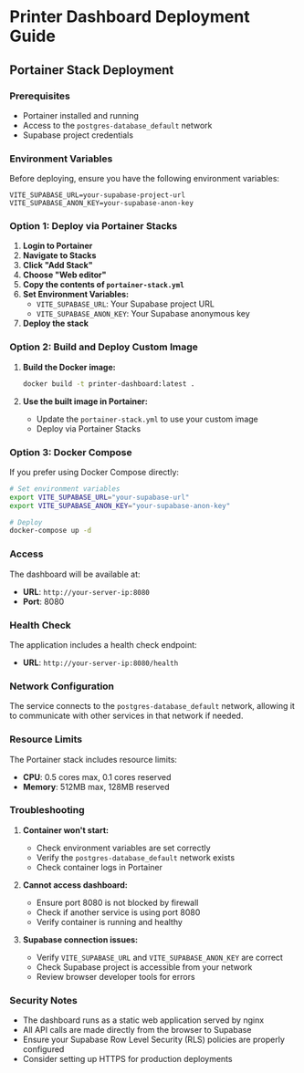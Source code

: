 # Printer Dashboard Deployment Guide

## Portainer Stack Deployment

### Prerequisites
- Portainer installed and running
- Access to the `postgres-database_default` network
- Supabase project credentials

### Environment Variables
Before deploying, ensure you have the following environment variables:

```env
VITE_SUPABASE_URL=your-supabase-project-url
VITE_SUPABASE_ANON_KEY=your-supabase-anon-key
```

### Option 1: Deploy via Portainer Stacks

1. **Login to Portainer**
2. **Navigate to Stacks**
3. **Click "Add Stack"**
4. **Choose "Web editor"**
5. **Copy the contents of `portainer-stack.yml`**
6. **Set Environment Variables:**
   - `VITE_SUPABASE_URL`: Your Supabase project URL
   - `VITE_SUPABASE_ANON_KEY`: Your Supabase anonymous key
7. **Deploy the stack**

### Option 2: Build and Deploy Custom Image

1. **Build the Docker image:**
   ```bash
   docker build -t printer-dashboard:latest .
   ```

2. **Use the built image in Portainer:**
   - Update the `portainer-stack.yml` to use your custom image
   - Deploy via Portainer Stacks

### Option 3: Docker Compose

If you prefer using Docker Compose directly:

```bash
# Set environment variables
export VITE_SUPABASE_URL="your-supabase-url"
export VITE_SUPABASE_ANON_KEY="your-supabase-anon-key"

# Deploy
docker-compose up -d
```

### Access

The dashboard will be available at:
- **URL**: `http://your-server-ip:8080`
- **Port**: 8080

### Health Check

The application includes a health check endpoint:
- **URL**: `http://your-server-ip:8080/health`

### Network Configuration

The service connects to the `postgres-database_default` network, allowing it to communicate with other services in that network if needed.

### Resource Limits

The Portainer stack includes resource limits:
- **CPU**: 0.5 cores max, 0.1 cores reserved
- **Memory**: 512MB max, 128MB reserved

### Troubleshooting

1. **Container won't start:**
   - Check environment variables are set correctly
   - Verify the `postgres-database_default` network exists
   - Check container logs in Portainer

2. **Cannot access dashboard:**
   - Ensure port 8080 is not blocked by firewall
   - Check if another service is using port 8080
   - Verify container is running and healthy

3. **Supabase connection issues:**
   - Verify `VITE_SUPABASE_URL` and `VITE_SUPABASE_ANON_KEY` are correct
   - Check Supabase project is accessible from your network
   - Review browser developer tools for errors

### Security Notes

- The dashboard runs as a static web application served by nginx
- All API calls are made directly from the browser to Supabase
- Ensure your Supabase Row Level Security (RLS) policies are properly configured
- Consider setting up HTTPS for production deployments